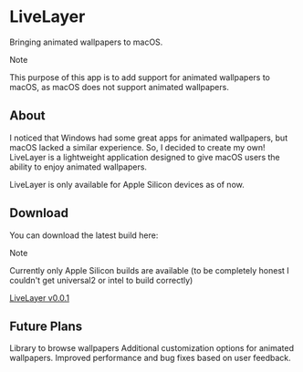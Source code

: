# LiveLayer
Bringing animated wallpapers to macOS.

> [!NOTE]  
> This purpose of this app is to add support for animated wallpapers to macOS, as macOS does not support animated wallpapers.

## About
I noticed that Windows had some great apps for animated wallpapers, but macOS lacked a similar experience. So, I decided to create my own! LiveLayer is a lightweight application designed to give macOS users the ability to enjoy animated wallpapers.

LiveLayer is only available for Apple Silicon devices as of now.

## Download
You can download the latest build here:
> [!NOTE]  
> Currently only Apple Silicon builds are available (to be completely honest I couldn't get universal2 or intel to build correctly)

[LiveLayer v0.0.1](https://github.com/CodingNewbieXD/LiveLayer/raw/refs/heads/main/LiveLayer_v0.0.1.zip)


## Future Plans
Library to browse wallpapers
Additional customization options for animated wallpapers.
Improved performance and bug fixes based on user feedback.
